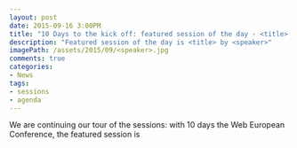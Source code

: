 ```yaml
---
layout: post
date: 2015-09-16 3:00PM
title: "10 Days to the kick off: featured session of the day - <title> by <speaker>"
description: "Featured session of the day is <title> by <speaker>"
imagePath: /assets/2015/09/<speaker>.jpg
comments: true
categories:
- News
tags:
- sessions
- agenda
---
```


We are continuing our tour of the sessions: with 10 days the Web European Conference, the featured session is **<title>** and we asked [<speaker>](http://www.twitter.com/despos) to tell us more about his session and about himself.

### Q: Tell us a bit more about your session
**A**:


### Q: Tell us a bit more about yourself
**A**:
